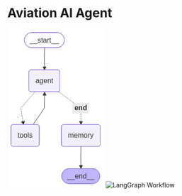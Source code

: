 

# Aviation AI Agent

<img src="aviation_agent_workflow.png" title="Aviation Agent Workflow"/>
<img src="langgraph_workflow.png" title="LangGraph Workflow"/>

